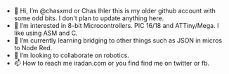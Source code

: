 - 👋 Hi, I’m @chasxmd or Chas Ihler this is my older github account with some odd bits. I don't plan to update anything here. 
- 👀 I’m interested in 8-bit Microcontrollers. PIC 16/18 and ATTiny/Mega. I like using ASM and C. 
- 🌱 I’m currently learning bridging to other things such as JSON in micros to Node Red. 
- 💞️ I’m looking to collaborate on robotics.
- 📫 How to reach me iradan.com or you find find me on twitter or fb.

<!---
chasxmd/chasxmd is a ✨ special ✨ repository because its `README.md` (this file) appears on your GitHub profile.
You can click the Preview link to take a look at your changes.
--->
